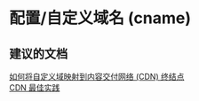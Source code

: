 <properties
    pageTitle="配置/自定义域名 (cname)"
    description="配置/自定义域名 (cname)"
    service="microsoft.cdn"
    resource="profiles"
    authors="aashu"
    displayOrder=""
    selfHelpType="generic"
    supportTopicIds="32302787"
    resourceTags=""
    productPesIds="15528"
    cloudEnvironments="public"
/>


# 配置/自定义域名 (cname)


## **建议的文档**
[如何将自定义域映射到内容交付网络 (CDN) 终结点](https://azure.microsoft.com/documentation/articles/cdn-map-content-to-custom-domain/)<br>
[CDN 最佳实践](https://azure.microsoft.com/documentation/articles/best-practices-cdn/)



<!--HONumber=Jul16_HO4-->



